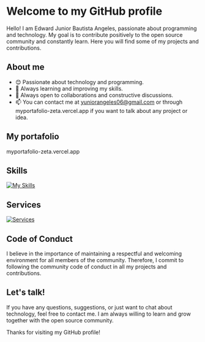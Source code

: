 
# Welcome to my GitHub profile

Hello! I am Edward Junior Bautista Angeles, passionate about programming and technology. My goal is to contribute positively to the open source community and constantly learn. Here you will find some of my projects and contributions.

## About me

- 😊 Passionate about technology and programming.
- 🌱 Always learning and improving my skills.
- 💬 Always open to collaborations and constructive discussions.
- 📫 You can contact me at yuniorangeles06@gmail.com or through myportafolio-zeta.vercel.app if you want to talk about any project or idea.

## My portafolio
myportafolio-zeta.vercel.app


## Skills

[![My Skills](https://skillicons.dev/icons?i=react,js,typescript,python,html,css,mysql)](https://skillicons.dev)

## Services

[![Services](https://skillicons.dev/icons?i=nextjs,vite,docker,materialui,nodejs,mongo,firebase,postgres,threejs)](https://skillicons.dev)



## Code of Conduct

I believe in the importance of maintaining a respectful and welcoming environment for all members of the community. Therefore, I commit to following the community code of conduct in all my projects and contributions.

## Let's talk!

If you have any questions, suggestions, or just want to chat about technology, feel free to contact me. I am always willing to learn and grow together with the open source community.

Thanks for visiting my GitHub profile!


